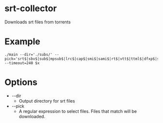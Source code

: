 # srt-collector
Downloads srt files from torrents

# Example
    ./main --dir='./subs/' --pick='srt$|sbv$|sub$|mpsub$|lrc$|cap$|smi$|sami$|rt$|vtt$|ttml$|dfxp$|scc$|stl$|cin$|asc$|txt$|nfo$' --timeout=240 $x

# Options

* --dir
  * Output directory for srt files
* --pick
  * A regular expression to select files.  Files that match will be downloaded.
  

